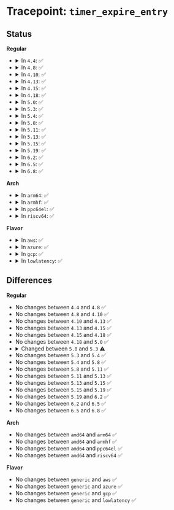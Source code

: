 # Tracepoint: <code>timer_expire_entry</code>

## Status
<b>Regular</b>
<ul>
<li>
<details>
<summary>In <code>4.4</code>: ✅</summary>

Event:

```c
struct trace_event_raw_timer_expire_entry {
    struct trace_entry ent;
    void *timer;
    long unsigned int now;
    void *function;
    char __data[0];
};
```
Function:

```c
void trace_event_raw_event_timer_expire_entry(void *__data, struct timer_list *timer);
```
</details>
</li>
<li>
<details>
<summary>In <code>4.8</code>: ✅</summary>

Event:

```c
struct trace_event_raw_timer_expire_entry {
    struct trace_entry ent;
    void *timer;
    long unsigned int now;
    void *function;
    char __data[0];
};
```
Function:

```c
void trace_event_raw_event_timer_expire_entry(void *__data, struct timer_list *timer);
```
</details>
</li>
<li>
<details>
<summary>In <code>4.10</code>: ✅</summary>

Event:

```c
struct trace_event_raw_timer_expire_entry {
    struct trace_entry ent;
    void *timer;
    long unsigned int now;
    void *function;
    char __data[0];
};
```
Function:

```c
void trace_event_raw_event_timer_expire_entry(void *__data, struct timer_list *timer);
```
</details>
</li>
<li>
<details>
<summary>In <code>4.13</code>: ✅</summary>

Event:

```c
struct trace_event_raw_timer_expire_entry {
    struct trace_entry ent;
    void *timer;
    long unsigned int now;
    void *function;
    char __data[0];
};
```
Function:

```c
void trace_event_raw_event_timer_expire_entry(void *__data, struct timer_list *timer);
```
</details>
</li>
<li>
<details>
<summary>In <code>4.15</code>: ✅</summary>

Event:

```c
struct trace_event_raw_timer_expire_entry {
    struct trace_entry ent;
    void *timer;
    long unsigned int now;
    void *function;
    char __data[0];
};
```
Function:

```c
void trace_event_raw_event_timer_expire_entry(void *__data, struct timer_list *timer);
```
</details>
</li>
<li>
<details>
<summary>In <code>4.18</code>: ✅</summary>

Event:

```c
struct trace_event_raw_timer_expire_entry {
    struct trace_entry ent;
    void *timer;
    long unsigned int now;
    void *function;
    char __data[0];
};
```
Function:

```c
void trace_event_raw_event_timer_expire_entry(void *__data, struct timer_list *timer);
```
</details>
</li>
<li>
<details>
<summary>In <code>5.0</code>: ✅</summary>

Event:

```c
struct trace_event_raw_timer_expire_entry {
    struct trace_entry ent;
    void *timer;
    long unsigned int now;
    void *function;
    char __data[0];
};
```
Function:

```c
void trace_event_raw_event_timer_expire_entry(void *__data, struct timer_list *timer);
```
</details>
</li>
<li>
<details>
<summary>In <code>5.3</code>: ✅</summary>

Event:

```c
struct trace_event_raw_timer_expire_entry {
    struct trace_entry ent;
    void *timer;
    long unsigned int now;
    void *function;
    long unsigned int baseclk;
    char __data[0];
};
```
Function:

```c
void trace_event_raw_event_timer_expire_entry(void *__data, struct timer_list *timer, long unsigned int baseclk);
```
</details>
</li>
<li>
<details>
<summary>In <code>5.4</code>: ✅</summary>

Event:

```c
struct trace_event_raw_timer_expire_entry {
    struct trace_entry ent;
    void *timer;
    long unsigned int now;
    void *function;
    long unsigned int baseclk;
    char __data[0];
};
```
Function:

```c
void trace_event_raw_event_timer_expire_entry(void *__data, struct timer_list *timer, long unsigned int baseclk);
```
</details>
</li>
<li>
<details>
<summary>In <code>5.8</code>: ✅</summary>

Event:

```c
struct trace_event_raw_timer_expire_entry {
    struct trace_entry ent;
    void *timer;
    long unsigned int now;
    void *function;
    long unsigned int baseclk;
    char __data[0];
};
```
Function:

```c
void trace_event_raw_event_timer_expire_entry(void *__data, struct timer_list *timer, long unsigned int baseclk);
```
</details>
</li>
<li>
<details>
<summary>In <code>5.11</code>: ✅</summary>

Event:

```c
struct trace_event_raw_timer_expire_entry {
    struct trace_entry ent;
    void *timer;
    long unsigned int now;
    void *function;
    long unsigned int baseclk;
    char __data[0];
};
```
Function:

```c
void trace_event_raw_event_timer_expire_entry(void *__data, struct timer_list *timer, long unsigned int baseclk);
```
</details>
</li>
<li>
<details>
<summary>In <code>5.13</code>: ✅</summary>

Event:

```c
struct trace_event_raw_timer_expire_entry {
    struct trace_entry ent;
    void *timer;
    long unsigned int now;
    void *function;
    long unsigned int baseclk;
    char __data[0];
};
```
Function:

```c
void trace_event_raw_event_timer_expire_entry(void *__data, struct timer_list *timer, long unsigned int baseclk);
```
</details>
</li>
<li>
<details>
<summary>In <code>5.15</code>: ✅</summary>

Event:

```c
struct trace_event_raw_timer_expire_entry {
    struct trace_entry ent;
    void *timer;
    long unsigned int now;
    void *function;
    long unsigned int baseclk;
    char __data[0];
};
```
Function:

```c
void trace_event_raw_event_timer_expire_entry(void *__data, struct timer_list *timer, long unsigned int baseclk);
```
</details>
</li>
<li>
<details>
<summary>In <code>5.19</code>: ✅</summary>

Event:

```c
struct trace_event_raw_timer_expire_entry {
    struct trace_entry ent;
    void *timer;
    long unsigned int now;
    void *function;
    long unsigned int baseclk;
    char __data[0];
};
```
Function:

```c
void trace_event_raw_event_timer_expire_entry(void *__data, struct timer_list *timer, long unsigned int baseclk);
```
</details>
</li>
<li>
<details>
<summary>In <code>6.2</code>: ✅</summary>

Event:

```c
struct trace_event_raw_timer_expire_entry {
    struct trace_entry ent;
    void *timer;
    long unsigned int now;
    void *function;
    long unsigned int baseclk;
    char __data[0];
};
```
Function:

```c
void trace_event_raw_event_timer_expire_entry(void *__data, struct timer_list *timer, long unsigned int baseclk);
```
</details>
</li>
<li>
<details>
<summary>In <code>6.5</code>: ✅</summary>

Event:

```c
struct trace_event_raw_timer_expire_entry {
    struct trace_entry ent;
    void *timer;
    long unsigned int now;
    void *function;
    long unsigned int baseclk;
    char __data[0];
};
```
Function:

```c
void trace_event_raw_event_timer_expire_entry(void *__data, struct timer_list *timer, long unsigned int baseclk);
```
</details>
</li>
<li>
<details>
<summary>In <code>6.8</code>: ✅</summary>

Event:

```c
struct trace_event_raw_timer_expire_entry {
    struct trace_entry ent;
    void *timer;
    long unsigned int now;
    void *function;
    long unsigned int baseclk;
    char __data[0];
};
```
Function:

```c
void trace_event_raw_event_timer_expire_entry(void *__data, struct timer_list *timer, long unsigned int baseclk);
```
</details>
</li>
</ul>
<b>Arch</b>
<ul>
<li>
<details>
<summary>In <code>arm64</code>: ✅</summary>

Event:

```c
struct trace_event_raw_timer_expire_entry {
    struct trace_entry ent;
    void *timer;
    long unsigned int now;
    void *function;
    long unsigned int baseclk;
    char __data[0];
};
```
Function:

```c
void trace_event_raw_event_timer_expire_entry(void *__data, struct timer_list *timer, long unsigned int baseclk);
```
</details>
</li>
<li>
<details>
<summary>In <code>armhf</code>: ✅</summary>

Event:

```c
struct trace_event_raw_timer_expire_entry {
    struct trace_entry ent;
    void *timer;
    long unsigned int now;
    void *function;
    long unsigned int baseclk;
    char __data[0];
};
```
Function:

```c
void trace_event_raw_event_timer_expire_entry(void *__data, struct timer_list *timer, long unsigned int baseclk);
```
</details>
</li>
<li>
<details>
<summary>In <code>ppc64el</code>: ✅</summary>

Event:

```c
struct trace_event_raw_timer_expire_entry {
    struct trace_entry ent;
    void *timer;
    long unsigned int now;
    void *function;
    long unsigned int baseclk;
    char __data[0];
};
```
Function:

```c
void trace_event_raw_event_timer_expire_entry(void *__data, struct timer_list *timer, long unsigned int baseclk);
```
</details>
</li>
<li>
<details>
<summary>In <code>riscv64</code>: ✅</summary>

Event:

```c
struct trace_event_raw_timer_expire_entry {
    struct trace_entry ent;
    void *timer;
    long unsigned int now;
    void *function;
    long unsigned int baseclk;
    char __data[0];
};
```
Function:

```c
void trace_event_raw_event_timer_expire_entry(void *__data, struct timer_list *timer, long unsigned int baseclk);
```
</details>
</li>
</ul>
<b>Flavor</b>
<ul>
<li>
<details>
<summary>In <code>aws</code>: ✅</summary>

Event:

```c
struct trace_event_raw_timer_expire_entry {
    struct trace_entry ent;
    void *timer;
    long unsigned int now;
    void *function;
    long unsigned int baseclk;
    char __data[0];
};
```
Function:

```c
void trace_event_raw_event_timer_expire_entry(void *__data, struct timer_list *timer, long unsigned int baseclk);
```
</details>
</li>
<li>
<details>
<summary>In <code>azure</code>: ✅</summary>

Event:

```c
struct trace_event_raw_timer_expire_entry {
    struct trace_entry ent;
    void *timer;
    long unsigned int now;
    void *function;
    long unsigned int baseclk;
    char __data[0];
};
```
Function:

```c
void trace_event_raw_event_timer_expire_entry(void *__data, struct timer_list *timer, long unsigned int baseclk);
```
</details>
</li>
<li>
<details>
<summary>In <code>gcp</code>: ✅</summary>

Event:

```c
struct trace_event_raw_timer_expire_entry {
    struct trace_entry ent;
    void *timer;
    long unsigned int now;
    void *function;
    long unsigned int baseclk;
    char __data[0];
};
```
Function:

```c
void trace_event_raw_event_timer_expire_entry(void *__data, struct timer_list *timer, long unsigned int baseclk);
```
</details>
</li>
<li>
<details>
<summary>In <code>lowlatency</code>: ✅</summary>

Event:

```c
struct trace_event_raw_timer_expire_entry {
    struct trace_entry ent;
    void *timer;
    long unsigned int now;
    void *function;
    long unsigned int baseclk;
    char __data[0];
};
```
Function:

```c
void trace_event_raw_event_timer_expire_entry(void *__data, struct timer_list *timer, long unsigned int baseclk);
```
</details>
</li>
</ul>

## Differences
<b>Regular</b>
<ul>
<li>
No changes between <code>4.4</code> and <code>4.8</code> ✅
</li>
<li>
No changes between <code>4.8</code> and <code>4.10</code> ✅
</li>
<li>
No changes between <code>4.10</code> and <code>4.13</code> ✅
</li>
<li>
No changes between <code>4.13</code> and <code>4.15</code> ✅
</li>
<li>
No changes between <code>4.15</code> and <code>4.18</code> ✅
</li>
<li>
No changes between <code>4.18</code> and <code>5.0</code> ✅
</li>
<li>
<details>
<summary>Changed between <code>5.0</code> and <code>5.3</code> ⚠️</summary>
<ul>
<li>
<b>Event changed. </b>
</li>
<li>
<b>Field added. </b>
<code>long unsigned int baseclk</code>
</li>
<li>
<b>Func changed. </b>
</li>
<li>
<b>Param added. </b>
<code>long unsigned int baseclk</code>
</li>
</ul>
</details>
</li>
<li>
No changes between <code>5.3</code> and <code>5.4</code> ✅
</li>
<li>
No changes between <code>5.4</code> and <code>5.8</code> ✅
</li>
<li>
No changes between <code>5.8</code> and <code>5.11</code> ✅
</li>
<li>
No changes between <code>5.11</code> and <code>5.13</code> ✅
</li>
<li>
No changes between <code>5.13</code> and <code>5.15</code> ✅
</li>
<li>
No changes between <code>5.15</code> and <code>5.19</code> ✅
</li>
<li>
No changes between <code>5.19</code> and <code>6.2</code> ✅
</li>
<li>
No changes between <code>6.2</code> and <code>6.5</code> ✅
</li>
<li>
No changes between <code>6.5</code> and <code>6.8</code> ✅
</li>
</ul>
<b>Arch</b>
<ul>
<li>
No changes between <code>amd64</code> and <code>arm64</code> ✅
</li>
<li>
No changes between <code>amd64</code> and <code>armhf</code> ✅
</li>
<li>
No changes between <code>amd64</code> and <code>ppc64el</code> ✅
</li>
<li>
No changes between <code>amd64</code> and <code>riscv64</code> ✅
</li>
</ul>
<b>Flavor</b>
<ul>
<li>
No changes between <code>generic</code> and <code>aws</code> ✅
</li>
<li>
No changes between <code>generic</code> and <code>azure</code> ✅
</li>
<li>
No changes between <code>generic</code> and <code>gcp</code> ✅
</li>
<li>
No changes between <code>generic</code> and <code>lowlatency</code> ✅
</li>
</ul>
